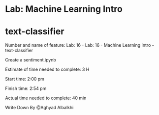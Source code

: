 # Lab: Machine Learning Intro

# text-classifier

Number and name of feature: Lab: 16 - Lab: 16 -  Machine Learning Intro -  text-classifier

Create a sentiment.ipynb

Estimate of time needed to complete: 3 H

Start time: 2:00 pm

Finish time: 2:54 pm

Actual time needed to complete: 40 min

Write Down By @Aghyad Albalkhi
